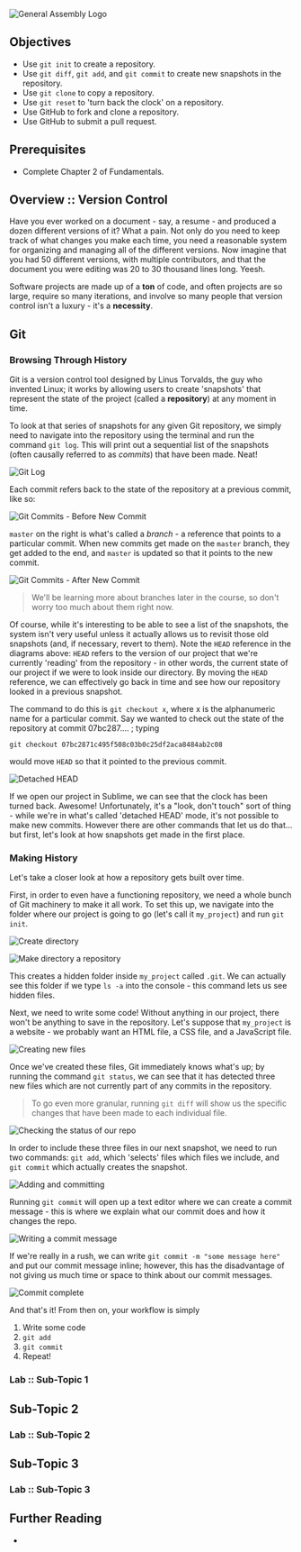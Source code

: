![General Assembly Logo](http://i.imgur.com/ke8USTq.png)

## Objectives
- Use `git init` to create a repository.
- Use `git diff`, `git add`, and `git commit` to create new snapshots in the repository.
- Use `git clone` to copy a repository.
- Use `git reset` to 'turn back the clock' on a repository.
- Use GitHub to fork and clone a repository.
- Use GitHub to submit a pull request.

## Prerequisites
- Complete Chapter 2 of Fundamentals.

## Overview :: Version Control

Have you ever worked on a document - say, a resume - and produced a dozen different versions of it? What a pain. Not only do you need to keep track of what changes you make each time, you need a reasonable system for organizing and managing all of the different versions. Now imagine that you had 50 different versions, with multiple contributors, and that the document you were editing was 20 to 30 thousand lines long. Yeesh.

Software projects are made up of a **ton** of code, and often projects are so large, require so many iterations, and involve so many people that version control isn't a luxury - it's a **necessity**.

## Git
### Browsing Through History

Git is a version control tool designed by Linus Torvalds, the guy who invented Linux; it works by allowing users to create 'snapshots' that represent the state of the project (called a **repository**) at any moment in time.  

To look at that series of snapshots for any given Git repository, we simply need to navigate into the repository using the terminal and run the command `git log`. This will print out a sequential list of the snapshots (often causally referred to as _commits_) that have been made. Neat!

![Git Log](images/git_log.png)

Each commit refers back to the state of the repository at a previous commit, like so:

![Git Commits - Before New Commit](images/commits_before.png)

`master` on the right is what's called a _branch_ - a reference that points to a particular commit. When new commits get made on the `master` branch, they get added to the end, and `master` is updated so that it points to the new commit.

![Git Commits - After New Commit](images/commits_after.png)

> We'll be learning more about branches later in the course, so don't worry too much about them right now.

Of course, while it's interesting to be able to see a list of the snapshots, the system isn't very useful unless it actually allows us to revisit those old snapshots (and, if necessary, revert to them). Note the `HEAD` reference in the diagrams above: `HEAD` refers to the version of our project that we're currently 'reading' from the repository - in other words, the current state of our project if we were to look inside our directory. By moving the `HEAD` reference, we can effectively go back in time and see how our repository looked in a previous snapshot.

The command to do this is `git checkout x`, where x is the alphanumeric name for a particular commit. Say we wanted to check out the state of the repository at commit 07bc287.... ; typing

`git checkout 07bc2871c495f508c03b0c25df2aca8484ab2c08`

would move `HEAD` so that it pointed to the previous commit.

![Detached HEAD](images/detached_head.png)

If we open our project in Sublime, we can see that the clock has been turned back. Awesome! Unfortunately, it's a "look, don't touch" sort of thing - while we're in what's called 'detached HEAD' mode, it's not possible to make new commits. However there are other commands that let us do that... but first, let's look at how snapshots get made in the first place.

### Making History

Let's take a closer look at how a repository gets built over time.

First, in order to even have a functioning repository, we need a whole bunch of Git machinery to make it all work. To set this up, we navigate into the folder where our project is going to go (let's call it `my_project`) and run `git init`.

![Create directory](images/demo_1_mkdir.png)

![Make directory a repository](images/demo_2_git_init.png)

This creates a hidden folder inside `my_project` called `.git`. We can actually see this folder if we type `ls -a` into the console - this command lets us see hidden files.

Next, we need to write some code! Without anything in our project, there won't be anything to save in the repository. Let's suppose that `my_project` is a website - we probably want an HTML file, a CSS file, and a JavaScript file.

![Creating new files](images/demo_3_touch.png)

Once we've created these files, Git immediately knows what's up; by running the command `git status`, we can see that it has detected three new files which are not currently part of any commits in the repository.
> To go even more granular, running `git diff` will show us the specific changes that have been made to each individual file.

![Checking the status of our repo](images/demo_4_git_status.png)

In order to include these three files in our next snapshot, we need to run two commands: `git add`, which 'selects' files which files we include, and `git commit` which actually creates the snapshot.

![Adding and committing](images/demo_5_git_add_commit.png)

Running `git commit` will open up a text editor where we can create a commit message - this is where we explain what our commit does and how it changes the repo.

![Writing a commit message](images/demo_6_commit_msg.png)

If we're really in a rush, we can write `git commit -m "some message here"` and put our commit message inline; however, this has the disadvantage of not giving us much time or space to think about our commit messages.

![Commit complete](images/demo_7_commit_complete.png)

And that's it! From then on, your workflow is simply 
  1. Write some code
  2. `git add`
  3. `git commit`
  4. Repeat!

### Lab :: Sub-Topic 1

## Sub-Topic 2

### Lab :: Sub-Topic 2

## Sub-Topic 3

### Lab :: Sub-Topic 3

## Further Reading
-
